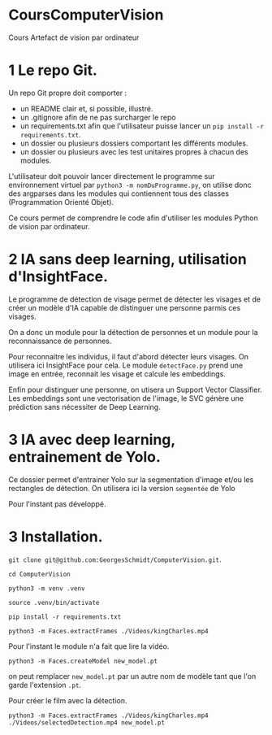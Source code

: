 # CoursComputerVision
Cours Artefact de vision par ordinateur

# 1 Le repo Git. 

Un repo Git propre doit comporter :
- un README clair et, si possible, illustré. 
- un .gitignore afin de ne pas surcharger le repo
- un requirements.txt afin que l'utilisateur puisse lancer un `pip install -r requirements.txt`. 
- un dossier ou plusieurs dossiers comportant les différents modules. 
- un dossier ou plusieurs avec les test unitaires propres à chacun des modules. 

L'utilisateur doit pouvoir lancer directement le programme sur environnement virtuel par `python3 -m nomDuProgramme.py`, on utilise donc des argparses dans les modules qui contiennent tous des classes (Programmation Orienté Objet). 

Ce cours permet de comprendre le code afin d'utiliser les modules Python de vision par ordinateur. 

# 2 IA sans deep learning, utilisation d'InsightFace. 

Le programme de détection de visage permet de détecter les visages et de créer un modèle d'IA capable de distinguer une personne parmis ces visages. 

On a donc un module pour la détection de personnes et un module pour la reconnaissance de personnes. 

Pour reconnaitre les individus, il faut d'abord détecter leurs visages. On utilisera ici InsightFace pour cela. Le module `detectFace.py` prend une image en entrée, reconnait les visage et calcule les embeddings. 

Enfin pour distinguer une personne, on utisera un Support Vector Classifier. Les embeddings sont une vectorisation de l'image, le SVC génère une prédiction sans nécessiter de Deep Learning.

# 3 IA avec deep learning, entrainement de Yolo. 

Ce dossier permet d'entrainer Yolo sur la segmentation d'image et/ou les rectangles de détection. On utilisera ici la version `segmentée` de Yolo

Pour l'instant pas développé.

# 3 Installation. 

`git clone git@github.com:GeorgesSchmidt/ComputerVision.git`. 

`cd ComputerVision` 

`python3 -m venv .venv` 

`source .venv/bin/activate` 

`pip install -r requirements.txt` 

`python3 -m Faces.extractFrames ./Videos/kingCharles.mp4` 

Pour l'instant le module n'a fait que lire la vidéo. 

`python3 -m Faces.createModel new_model.pt` 

on peut remplacer `new_model.pt` par un autre nom de modèle tant que l'on garde l'extension `.pt`. 

Pour créer le film avec la détection. 

`python3 -m Faces.extractFrames ./Videos/kingCharles.mp4 ./Videos/selectedDetection.mp4 new_model.pt` 











